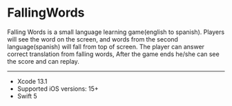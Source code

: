 # FallingWords

Falling Words is a small language learning game(english to spanish).
Players will see the word on the screen, and words from the second language(spanish) will fall from top of screen. The player can answer correct translation from falling words, After the game ends he/she can see the score and can replay. 


***
+ Xcode 13.1
+ Supported iOS versions: 15+
+ Swift 5

